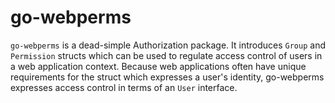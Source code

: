 go-webperms
==========

`go-webperms` is a dead-simple Authorization package. It introduces `Group` and
`Permission` structs which can be used to regulate access control of users in a
web application context.  Because web applications often have unique
requirements for the struct which expresses a user's identity, go-webperms
expresses access control in terms of an `User` interface.
